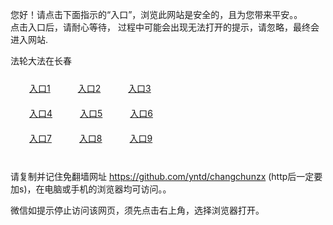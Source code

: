 您好！请点击下面指示的“入口”，浏览此网站是安全的，且为您带来平安。。 <br/>
点击入口后，请耐心等待， 过程中可能会出现无法打开的提示，请忽略，最终会进入网站. </br>

法轮大法在长春<br/>
<div style="padding:10px"><a style="margin:20px" target="_blank" href="https://d2pk27g0mif34b.cloudfront.net/2Qpsp?qnvbe" id="ccLink1" rel="nofollow">入口1</a> <a target="_blank" style="margin:20px" href="https://d2n4eefqnh3z0n.cloudfront.net/2Qpsp?wpazpfg" id="ccLink2" rel="nofollow">入口2</a> <a style="margin:20px" target="_blank" href="https://d25szznvta57yc.cloudfront.net/2Qpsp?nzhyyski" id="ccLink3" rel="nofollow">入口3</a></div>

<div style="padding:10px" ><a style="margin:20px" target="_blank" href="https://d2pk27g0mif34b.cloudfront.net/2Qpsp?qnvbe" id="ccLink4" rel="nofollow">入口4</a> <a style="margin:20px" href="https://d2n4eefqnh3z0n.cloudfront.net/2Qpsp?wpazpfg" target="_blank" id="ccLink5" rel="nofollow">入口5</a> <a style="margin:20px" href="https://d25szznvta57yc.cloudfront.net/2Qpsp?nzhyyski" target="_blank" id="ccLink6" rel="nofollow">入口6</a></div>

<div style="padding:10px"><a style="margin:20px" target="_blank" href="https://d2pk27g0mif34b.cloudfront.net/2Qpsp?qnvbe" id="ccLink7" rel="nofollow">入口7</a> <a style="margin:20px" href="https://d2n4eefqnh3z0n.cloudfront.net/2Qpsp?wpazpfg" target="_blank" id="ccLink8" rel="nofollow">入口8</a> <a style="margin:20px" target="_blank" href="https://d25szznvta57yc.cloudfront.net/2Qpsp?nzhyyski" id="ccLink9" rel="nofollow">入口9</a></div>

<br/>



请复制并记住免翻墙网址 https://github.com/yntd/changchunzx (http后一定要加s)，在电脑或手机的浏览器均可访问。。<br/>

微信如提示停止访问该网页，须先点击右上角，选择浏览器打开。
